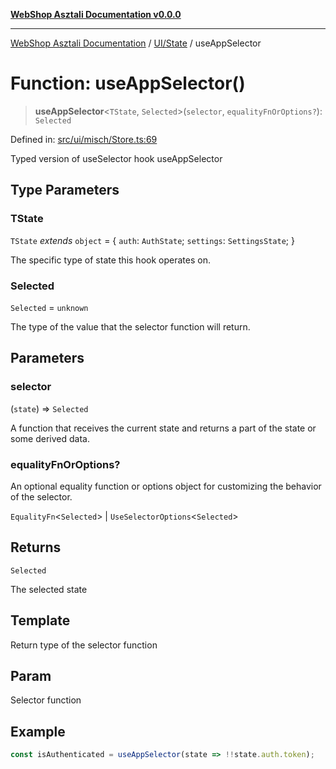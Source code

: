 [**WebShop Asztali Documentation v0.0.0**](../../../README.md)

***

[WebShop Asztali Documentation](../../../modules.md) / [UI/State](../README.md) / useAppSelector

# Function: useAppSelector()

> **useAppSelector**\<`TState`, `Selected`\>(`selector`, `equalityFnOrOptions?`): `Selected`

Defined in: [src/ui/misch/Store.ts:69](https://github.com/yourusername/webshop_asztali/blob/6cd6b8ff5f7d5531f80a92ddbde9cd7ab8ecd569/src/ui/misch/Store.ts#L69)

Typed version of useSelector hook
 useAppSelector

## Type Parameters

### TState

`TState` *extends* `object` = \{ `auth`: `AuthState`; `settings`: `SettingsState`; \}

The specific type of state this hook operates on.

### Selected

`Selected` = `unknown`

The type of the value that the selector function will return.

## Parameters

### selector

(`state`) => `Selected`

A function that receives the current state and returns a part of the state or some derived data.

### equalityFnOrOptions?

An optional equality function or options object for customizing the behavior of the selector.

`EqualityFn`\<`Selected`\> | `UseSelectorOptions`\<`Selected`\>

## Returns

`Selected`

The selected state

## Template

Return type of the selector function

## Param

Selector function

## Example

```ts
const isAuthenticated = useAppSelector(state => !!state.auth.token);
```
